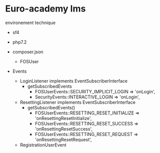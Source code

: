 Euro-academy lms
===

environement technique

- sf4
- php7.2

- composer.json
    + FOSUser
- Events
    + LoginListener implements EventSubscriberInterface
        * getSubscribedEvents
            - FOSUserEvents::SECURITY_IMPLICIT_LOGIN => 'onLogin',
            - SecurityEvents::INTERACTIVE_LOGIN => 'onLogin', 
    + ResettingListener implements EventSubscriberInterface
        * getSubscribedEvents()
            - FOSUserEvents::RESETTING_RESET_INITIALIZE => 'onResettingResetInitialize',
            - FOSUserEvents::RESETTING_RESET_SUCCESS => 'onResettingResetSuccess',
            - FOSUserEvents::RESETTING_RESET_REQUEST => 'onResettingResetRequest',
    + RegistrationUserEvent